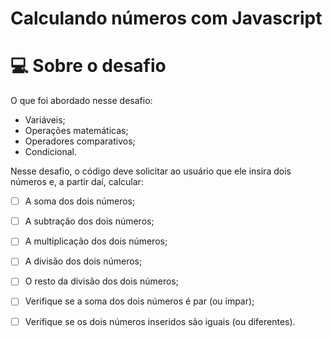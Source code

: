 # Calculando números com Javascript



# 💻 Sobre o desafio

 O que foi abordado nesse desafio:

- Variáveis;
- Operações matemáticas;
- Operadores comparativos;
- Condicional.



Nesse desafio, o código deve solicitar ao usuário que ele insira dois números e, a partir daí, calcular:

- [ ]  A soma dos dois números;
- [ ]  A subtração dos dois números;
- [ ]  A multiplicação dos dois números;
- [ ]  A divisão dos dois números;
- [ ]  O resto da divisão dos dois números;

- [ ]  Verifique se a soma dos dois números é par (ou ímpar);
- [ ]  Verifique se os dois números inseridos são iguais (ou diferentes).